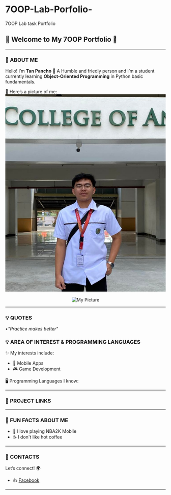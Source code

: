 # 7OOP-Lab-Porfolio-
7OOP Lab task Portfolio 

## 🌟 Welcome to My 7OOP Portfolio 🌟

---

### 👤 ABOUT ME
Hello! I’m **Tan Pancho** 👋 
A Humble and friedly person and 
I’m a student currently learning **Object-Oriented Programming** in Python basic fundamentals. 

📸 Here’s a picture of me:  
![My photo](https://github.com/Tan-Pancho/7OOP-Lab--Porfolio-/blob/2da87bb9c08793242735e498bb1d1718d7be527d/IMG_20250829_205300.jpg)  
<p align="center">
  <img src="your-image-link.jpg" alt="My Picture" width="50"/>
</p>


---
### 💡 QUOTES
•*"Practice makes better"*

### 💡 AREA OF INTEREST & PROGRAMMING LANGUAGES
✨ My interests include:  
- 📱 Mobile Apps    
- 🎮 Game Development  

🖥️ Programming Languages I know: 


---

### 📂 PROJECT LINKS

---

### 🎉 FUN FACTS ABOUT ME
- 🏀 I love playing NBA2K Moblie    
- ☕ I don't like hot coffee

---

### 📱 CONTACTS
Let’s connect! 🌍  
- 👍 [Facebook](https://facebook.com/09632213477)  

---

